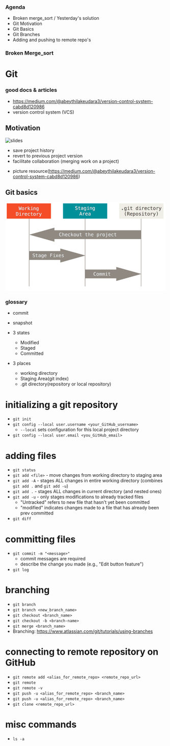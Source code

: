 ### Agenda
 - Broken merge_sort / Yesterday's solution
 - Git Motivation 
 - Git Basics
 - Git Branches
 - Adding and pushing to remote repo's

### Broken Merge_sort

# Git 
### good docs & articles
- https://medium.com/@abeythilakeudara3/version-control-system-cabd8d120986
- version control system (VCS)

## Motivation 
![slides](https://docs.google.com/presentation/d/1iKFDg1UJtcsLpVXTRsDZKMnt-QWpMF9mLAQ-BqQi9SE/edit?usp=sharing)
- save project history
- revert to previous project version
- facilitate collaboration (merging work on a project)

+ picture resource(https://medium.com/@abeythilakeudara3/version-control-system-cabd8d120986)

## Git basics
![process](git-process.png)
### glossary 
+ commit 
+ snapshot

+ 3 states 
  - Modified 
  - Staged
  - Committed
+ 3 places
  - working directory
  - Staging Area(git index)
  - .git directory(repository or local repository)

# initializing a git repository
* `git init`
* `git config --local user.username <your_GitHub_username>`
    - `--local` sets configuration for this local project directory
* `git config --local user.email <you_GitHub_email>`

# adding files
* `git status`
* `git add <file>` - move changes from working directory to staging area
* `git add -A` - stages ALL changes in entire working directory (combines `git add .` and `git add -u`)
* `git add .` - stages ALL changes in current directory (and nested ones)
* `git add -u` - only stages modifications to already tracked files
    - "Untracked" refers to new file that hasn't yet been committed
    - "modified" indicates changes made to a file that has already been prev committed
* `git diff` 

# committing files
* `git commit -m "<message>"`
    - commit messages are required
    - describe the change you made (e.g., "Edit button feature")
* `git log`

# branching
* `git branch` 
* `git branch <new_branch_name>` 
* `git checkout <branch_name>` 
* `git checkout -b <branch-name>` 
* `git merge <branch_name>` 
* Branching: https://www.atlassian.com/git/tutorials/using-branches


# connecting to remote repository on GitHub
* `git remote add <alias_for_remote_repo> <remote_repo_url>` 
* `git remote` 
* `git remote -v` 
* `git push -u <alias_for_remote_repo> <branch_name>` 
* `git push -u <alias_for_remote_repo> <branch_name>` 
* `git clone <remote_repo_url>` 



# misc commands
* `ls -a`